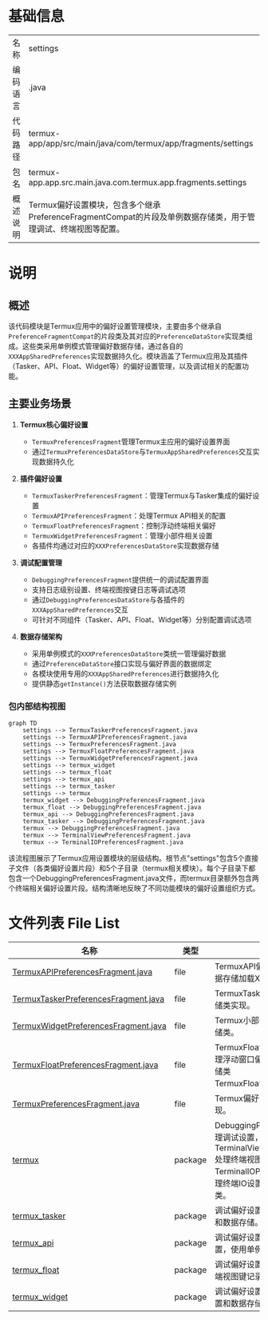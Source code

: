 # 基础信息

|      |      |
|------|------|
| 名称 | settings |
| 编码语言 | .java |
| 代码路径 | termux-app/app/src/main/java/com/termux/app/fragments/settings |
| 包名 | termux-app.app.src.main.java.com.termux.app.fragments.settings |
| 概述说明 | Termux偏好设置模块，包含多个继承PreferenceFragmentCompat的片段及单例数据存储类，用于管理调试、终端视图等配置。 |

# 说明

## 概述

该代码模块是Termux应用中的偏好设置管理模块，主要由多个继承自`PreferenceFragmentCompat`的片段类及其对应的`PreferenceDataStore`实现类组成。这些类采用单例模式管理偏好数据存储，通过各自的`XXXAppSharedPreferences`实现数据持久化。模块涵盖了Termux应用及其插件（Tasker、API、Float、Widget等）的偏好设置管理，以及调试相关的配置功能。

## 主要业务场景

1. **Termux核心偏好设置**
   - `TermuxPreferencesFragment`管理Termux主应用的偏好设置界面
   - 通过`TermuxPreferencesDataStore`与`TermuxAppSharedPreferences`交互实现数据持久化

2. **插件偏好设置**
   - `TermuxTaskerPreferencesFragment`：管理Termux与Tasker集成的偏好设置
   - `TermuxAPIPreferencesFragment`：处理Termux API相关的配置
   - `TermuxFloatPreferencesFragment`：控制浮动终端相关偏好
   - `TermuxWidgetPreferencesFragment`：管理小部件相关设置
   - 各插件均通过对应的`XXXPreferencesDataStore`实现数据存储

3. **调试配置管理**
   - `DebuggingPreferencesFragment`提供统一的调试配置界面
   - 支持日志级别设置、终端视图按键日志等调试选项
   - 通过`DebuggingPreferencesDataStore`与各插件的`XXXAppSharedPreferences`交互
   - 可针对不同组件（Tasker、API、Float、Widget等）分别配置调试选项

4. **数据存储架构**
   - 采用单例模式的`XXXPreferencesDataStore`类统一管理偏好数据
   - 通过`PreferenceDataStore`接口实现与偏好界面的数据绑定
   - 各模块使用专用的`XXXAppSharedPreferences`进行数据持久化
   - 提供静态`getInstance()`方法获取数据存储实例


### 包内部结构视图

```mermaid
graph TD
    settings --> TermuxTaskerPreferencesFragment.java
    settings --> TermuxAPIPreferencesFragment.java
    settings --> TermuxPreferencesFragment.java
    settings --> TermuxFloatPreferencesFragment.java
    settings --> TermuxWidgetPreferencesFragment.java
    settings --> termux_widget
    settings --> termux_float
    settings --> termux_api
    settings --> termux_tasker
    settings --> termux
    termux_widget --> DebuggingPreferencesFragment.java
    termux_float --> DebuggingPreferencesFragment.java
    termux_api --> DebuggingPreferencesFragment.java
    termux_tasker --> DebuggingPreferencesFragment.java
    termux --> DebuggingPreferencesFragment.java
    termux --> TerminalViewPreferencesFragment.java
    termux --> TerminalIOPreferencesFragment.java
```

该流程图展示了Termux应用设置模块的层级结构。根节点"settings"包含5个直接子文件（各类偏好设置片段）和5个子目录（termux相关模块）。每个子目录下都包含一个DebuggingPreferencesFragment.java文件，而termux目录额外包含两个终端相关偏好设置片段。结构清晰地反映了不同功能模块的偏好设置组织方式。

# 文件列表 File List

| 名称   | 类型  | 说明 |
|-------|------|-------------|
| [TermuxAPIPreferencesFragment.java](TermuxAPIPreferencesFragment.md) | file | TermuxAPI偏好设置片段，使用单例数据存储加载XML配置。 |
| [TermuxTaskerPreferencesFragment.java](TermuxTaskerPreferencesFragment.md) | file | TermuxTasker偏好设置片段和数据存储类实现。 |
| [TermuxWidgetPreferencesFragment.java](TermuxWidgetPreferencesFragment.md) | file | Termux小部件偏好设置片段和数据存储类。 |
| [TermuxFloatPreferencesFragment.java](TermuxFloatPreferencesFragment.md) | file | TermuxFloatPreferencesFragment管理浮动窗口偏好设置，使用单例数据存储类TermuxFloatPreferencesDataStore。 |
| [TermuxPreferencesFragment.java](TermuxPreferencesFragment.md) | file | Termux偏好设置片段和数据存储类实现。 |
| [termux](termux/_module.md) | package | DebuggingPreferencesFragment管理调试设置，TerminalViewPreferencesFragment处理终端视图偏好，TerminalIOPreferencesFragment管理终端IO设置，均使用单例数据存储类。 |
| [termux_tasker](termux_tasker/_module.md) | package | 调试偏好设置片段，管理日志级别配置和数据存储。 |
| [termux_api](termux_api/_module.md) | package | 调试偏好设置片段，管理日志级别配置，使用单例数据存储。 |
| [termux_float](termux_float/_module.md) | package | 调试偏好设置片段，管理日志级别和终端视图键记录。 |
| [termux_widget](termux_widget/_module.md) | package | 调试偏好设置片段类，管理日志级别配置和数据存储。 |


